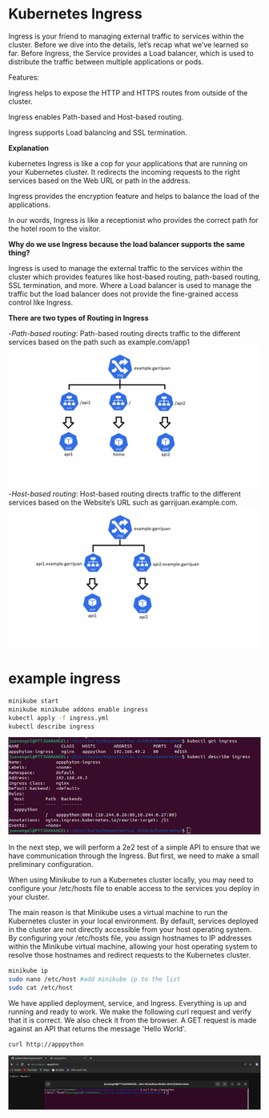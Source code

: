 # Kubernetes Ingress
Ingress is your friend to managing external traffic to services within the cluster. Before we dive into the details, let’s recap what we’ve learned so far. Before Ingress, the Service provides a Load balancer, which is used to distribute the traffic between multiple applications or pods.

Features:

Ingress helps to expose the HTTP and HTTPS routes from outside of the cluster.

Ingress enables Path-based and Host-based routing.

Ingress supports Load balancing and SSL termination.

**Explanation**

kubernetes Ingress is like a cop for your applications that are running on your Kubernetes cluster. It redirects the incoming requests to the right services based on the Web URL or path in the address.

Ingress provides the encryption feature and helps to balance the load of the applications.

In our words, Ingress is like a receptionist who provides the correct path for the hotel
room to the visitor.

**Why do we use Ingress because the load balancer supports the same thing?**

Ingress is used to manage the external traffic to the services within the cluster which
provides features like host-based routing, path-based routing, SSL termination, and more.
Where a Load balancer is used to manage the traffic but the load balancer does not provide
the fine-grained access control like Ingress.

**There are two types of Routing in Ingress**

-_Path-based routing_: Path-based routing directs traffic to the different services
based on the path such as example.com/app1
![alt text](/images/pathrouting.png "path routing")
-_Host-based routing_: Host-based routing directs traffic to the different services
based on the Website’s URL such as garrijuan.example.com.
![alt text](/images/hostrouting.png "host routing")


# example ingress
```sh
minikube start
minikube minikube addons enable ingress
kubectl apply -f ingress.yml
kubectl describe ingress
```
![alt text](/images/ingress.png "ingress")

In the next step, we will perform a 2e2 test of a simple API to ensure that we have communication through the Ingress. But first, we need to make a small preliminary configuration.

When using Minikube to run a Kubernetes cluster locally, you may need to configure your /etc/hosts file to enable access to the services you deploy in your cluster.


The main reason is that Minikube uses a virtual machine to run the Kubernetes cluster in your local environment. By default, services deployed in the cluster are not directly accessible from your host operating system. By configuring your /etc/hosts file, you assign hostnames to IP addresses within the Minikube virtual machine, allowing your host operating system to resolve those hostnames and redirect requests to the Kubernetes cluster.

```sh
minikube ip
sudo nano /etc/host #add minikube ip to the list
sudo cat /etc/host
```

We have applied deployment, service, and Ingress. Everything is up and running and ready to work. We make the following curl request and verify that it is correct. We also check it from the browser. A GET request is made against an API that returns the message 'Hello World'.

```sh
curl http://apppython
```
![alt text](/images/testingress.png "test ingress")
